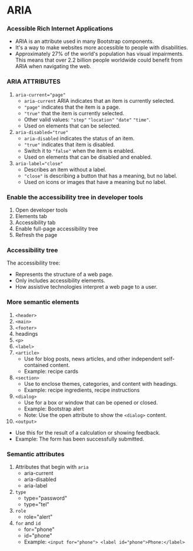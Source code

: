 # ARIA

### Acessible Rich Internet Applications

- ARIA is an attribute used in many Bootstrap components.
- It's a way to make websites more accessible to people with disabilities.
- Approximately 27% of the world's population has visual impairments.
  This means that over 2.2 billion people worldwide
  could benefit from ARIA when navigating the web.

### ARIA ATTRIBUTES

1. `aria-current="page"`
   - `aria-current` ARIA indicates that an item is currently selected.
   - `"page"` indicates that the item is a page.
   - `"true"` that the item is currently selected.
   - Other valid values: `"step"` `"location"` `"date"` `"time"`.
   - Used on elements that can be selected.
2. `aria-disabled="true"`
   - `aria-disabled` indicates the status of an item.
   - `"true"` indicates that item is disabled.
   - Switch it to `"false"` when the item is enabled.
   - Used on elements that can be disabled and enabled.
3. `aria-label="close"`
   - Describes an item without a label.
   - `"close"` is describing a button that has a meaning, but no label.
   - Used on icons or images that have a meaning but no label.

### Enable the accessibility tree in developer tools

1.  Open developer tools
2.  Elements tab
3.  Accessibility tab
4.  Enable full-page accessibility tree
5.  Refresh the page

### Accessibility tree

The accessibility tree:

- Represents the structure of a web page.
- Only includes accessibility elements.
- How assistive technologies interpret a web page to a user.

### More semantic elements

1. `<header>`
2. `<main>`
3. `<footer>`
4. headings
5. `<p>`
6. `<label>`
7. `<article>`
   - Use for blog posts, news articles, and other independent self-contained content.
   - Example: recipe cards
8. `<section>`
   - Use to enclose themes, categories, and content with headings.
   - Example: recipe ingredients, recipe instructions
9. `<dialog>`
   - Use for a box or window that can be opened or closed.
   - Example: Bootstrap alert
   - Note: Use the open attribute to show the `<dialog>` content.
10. `<output>`

- Use this for the result of a calculation or showing feedback.
- Example: The form has been successfully submitted.

### Semantic attributes

1. Attributes that begin with `aria`
   - aria-current
   - aria-disabled
   - aria-label
2. `type`
   - type="password"
   - type="tel"
3. `role`
   - role="alert"
4. `for` and `id`
   - for="phone"
   - id="phone"
   - Example: `<input for="phone"> <label id="phone">Phone:</label>`
